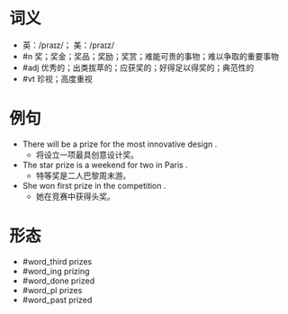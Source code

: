 # 词义
- 英：/praɪz/； 美：/praɪz/
- #n 奖；奖金；奖品；奖励；奖赏；难能可贵的事物；难以争取的重要事物
- #adj 优秀的；出类拔萃的；应获奖的；好得足以得奖的；典范性的
- #vt 珍视；高度重视
# 例句
- There will be a prize for the most innovative design .
	- 将设立一项最具创意设计奖。
- The star prize is a weekend for two in Paris .
	- 特等奖是二人巴黎周末游。
- She won first prize in the competition .
	- 她在竞赛中获得头奖。
# 形态
- #word_third prizes
- #word_ing prizing
- #word_done prized
- #word_pl prizes
- #word_past prized
